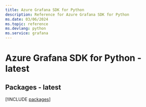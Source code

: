 ```yaml
---
title: Azure Grafana SDK for Python
description: Reference for Azure Grafana SDK for Python
ms.date: 03/06/2024
ms.topic: reference
ms.devlang: python
ms.service: grafana
---
```

# Azure Grafana SDK for Python - latest
## Packages - latest
[!INCLUDE [packages](grafana-index.md)]